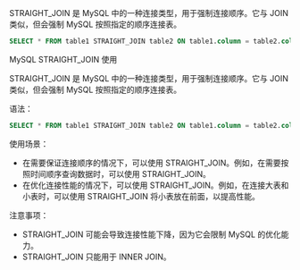 STRAIGHT_JOIN 是 MySQL 中的一种连接类型，用于强制连接顺序。它与 JOIN 类似，但会强制 MySQL 按照指定的顺序连接表。

``` sql
SELECT * FROM table1 STRAIGHT_JOIN table2 ON table1.column = table2.column;
```


MySQL STRAIGHT_JOIN 使用

STRAIGHT_JOIN 是 MySQL 中的一种连接类型，用于强制连接顺序。它与 JOIN 类似，但会强制 MySQL 按照指定的顺序连接表。

语法：

```sql
SELECT * FROM table1 STRAIGHT_JOIN table2 ON table1.column = table2.column;
```

使用场景：

- 在需要保证连接顺序的情况下，可以使用 STRAIGHT_JOIN。例如，在需要按照时间顺序查询数据时，可以使用 STRAIGHT_JOIN。
- 在优化连接性能的情况下，可以使用 STRAIGHT_JOIN。例如，在连接大表和小表时，可以使用 STRAIGHT_JOIN 将小表放在前面，以提高性能。

注意事项：

- STRAIGHT_JOIN 可能会导致连接性能下降，因为它会限制 MySQL 的优化能力。
- STRAIGHT_JOIN 只能用于 INNER JOIN。